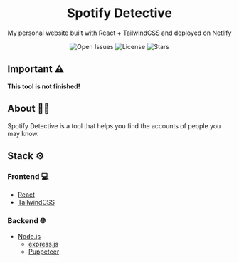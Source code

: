 <h1 align="center">
  Spotify Detective
</h1>
<!--<div align="center">
  <img src="https://user-images.githubusercontent.com/89240346/209046743-466eccb9-d3de-48ad-8a28-76f2e956e43b.png" width="200" height="200">
</div>-->
<p align="center">
  My personal website built with React + TailwindCSS and deployed on Netlify
</p>
<p align="center">
  <img src="https://img.shields.io/github/issues/arthurmatthew/spotify-detective" alt="Open Issues">
  <img src="https://img.shields.io/github/license/arthurmatthew/spotify-detective" alt="License">
  <img src="https://img.shields.io/github/stars/arthurmatthew/spotify-detective" alt="Stars">
</p>

## Important ⚠

**This tool is not finished!**

## About 💁‍♂️

Spotify Detective is a tool that helps you find the accounts of people you may know.

## Stack ⚙
### Frontend 💻
- [React](https://reactjs.org/)
- [TailwindCSS](www.tailwindcss.com)
### Backend 🌐
- [Node.js](www.nodejs.org)
  - [express.js](www.expressjs.com)
  - [Puppeteer](www.pptr.dev)
